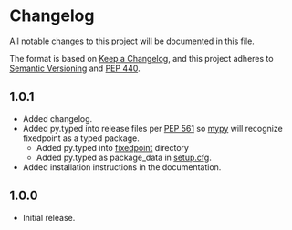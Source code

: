 # Changelog

All notable changes to this project will be documented in this file.

The format is based on [Keep a Changelog][], and this project adheres to
[Semantic Versioning][] and [PEP 440][].

## 1.0.1

* Added changelog.
* Added py.typed into release files per [PEP 561][] so
  [mypy](https://mypy.readthedocs.io/en/stable/installed_packages.html#making-pep-561-compatible-packages)
  will recognize fixedpoint as a typed package.
    * Added py.typed into [fixedpoint](/fixedpoint/) directory
    * Added py.typed as package_data in [setup.cfg](/setup.cfg).
* Added installation instructions in the documentation.

## 1.0.0

* Initial release.

[Keep a Changelog]: https://keepachangelog.com/en/1.0.0/
[Semantic Versioning]: https://semver.org/spec/v2.0.0.html
[PEP 440]: https://www.python.org/dev/peps/pep-0440/
[PEP 561]: https://www.python.org/dev/peps/pep-0561/
